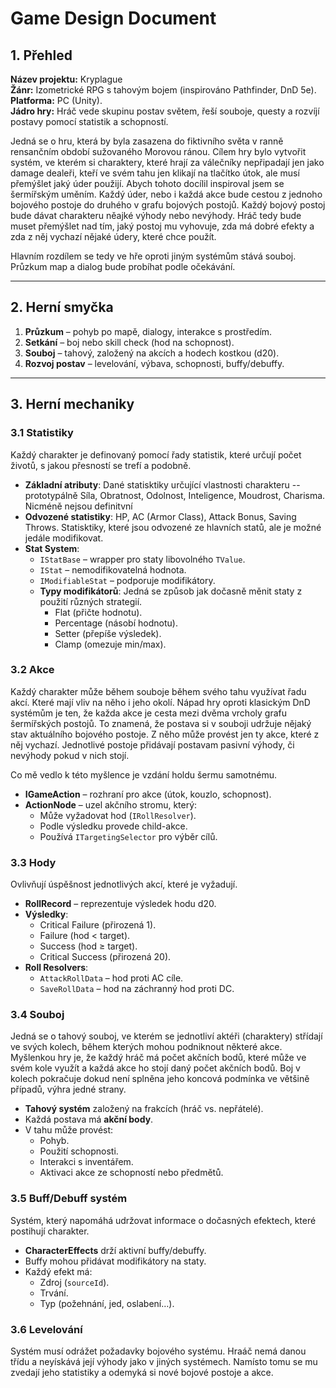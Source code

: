 # Game Design Document

## 1. Přehled
**Název projektu:** Kryplague  
**Žánr:** Izometrické RPG s tahovým bojem (inspirováno Pathfinder, DnD 5e).  
**Platforma:** PC (Unity).  
**Jádro hry:** Hráč vede skupinu postav světem, řeší souboje, questy a rozvíjí postavy pomocí statistik a schopností.  

Jedná se o hru, která by byla zasazena do fiktivního světa v ranně rensančním období sužovaného Morovou ránou.
Cílem hry bylo vytvořit systém, ve kterém si charaktery, které hrají za válečníky nepřipadají jen jako damage dealeři,
kteří ve svém tahu jen klikají na tlačítko útok, ale musí přemýšlet jaký úder použijí.
Abych tohoto docílil inspiroval jsem se šermířským uměním. Každý úder, nebo i každá akce bude cestou z jednoho bojového postoje do druhého 
v grafu bojových postojů. Každý bojový postoj bude dávat charakteru něajké výhody nebo nevýhody. Hráč tedy bude muset přemýšlet nad tím, 
jaký postoj mu vyhovuje, zda má dobré efekty a zda z něj vychazí nějaké údery, které chce použít.

Hlavním rozdílem se tedy ve hře oproti jiným systémům stává souboj. Průzkum map a dialog bude probíhat podle očekávání.


---

## 2. Herní smyčka
1. **Průzkum** – pohyb po mapě, dialogy, interakce s prostředím.  
2. **Setkání** – boj nebo skill check (hod na schopnost).  
3. **Souboj** – tahový, založený na akcích a hodech kostkou (d20).  
4. **Rozvoj postav** – levelování, výbava, schopnosti, buffy/debuffy.  

---

## 3. Herní mechaniky

### 3.1 Statistiky
Každý charakter je definovaný pomocí řady statistik, které určují počet životů, s jakou přesností se trefí a podobně.
- **Základní atributy**: Dané statisktiky určující vlastnosti charakteru -- prototypálně Síla, Obratnost, Odolnost, Inteligence, Moudrost, Charisma. 
Nicméně nejsou definitvní 
- **Odvozené statistiky**: HP, AC (Armor Class), Attack Bonus, Saving Throws.
Statisktiky, které jsou odvozené ze hlavních statů, ale je možné jedále modifikovat.  
- **Stat System**:
  - `IStatBase` – wrapper pro staty libovolného `TValue`.
  - `IStat` – nemodifikovatelná hodnota.  
  - `IModifiableStat` – podporuje modifikátory.  
  - **Typy modifikátorů**:
  Jedná se způsob jak dočasně měnit staty z použití různých strategií.
    - Flat (přičte hodnotu).  
    - Percentage (násobí hodnotu).  
    - Setter (přepíše výsledek).  
    - Clamp (omezuje min/max).  

### 3.2 Akce
Každý charakter může během souboje během svého tahu využívat řadu akcí. Které mají vliv na něho i jeho okolí.
Nápad hry oproti klasickým DnD systémům je ten, že každa akce je cesta mezi dvěma vrcholy grafu šermířských postojů.
To znamená, že postava si v souboji udržuje nějaký stav aktuálního bojového postoje. Z něho může provést jen ty akce, které z něj vychazí.
Jednotlivé postoje přidávají postavam pasivní výhody, či nevýhody pokud v nich stojí.

Co mě vedlo k této myšlence je vzdání holdu šermu samotnému.

- **IGameAction** – rozhraní pro akce (útok, kouzlo, schopnost).  
- **ActionNode** – uzel akčního stromu, který:
  - Může vyžadovat hod (`IRollResolver`).  
  - Podle výsledku provede child-akce.  
  - Používá `ITargetingSelector` pro výběr cílů.  

### 3.3 Hody
Ovlivňují úspěšnost jednotlivých akcí, které je vyžadují.
- **RollRecord** – reprezentuje výsledek hodu d20.  
- **Výsledky**:
  - Critical Failure (přirozená 1).  
  - Failure (hod < target).  
  - Success (hod ≥ target).  
  - Critical Success (přirozená 20).  
- **Roll Resolvers**:
  - `AttackRollData` – hod proti AC cíle.  
  - `SaveRollData` – hod na záchranný hod proti DC.  

### 3.4 Souboj
Jedná se o tahový souboj, ve kterém se jednotliví aktéři (charaktery) střídají ve svých kolech, během kterých mohou podniknout
některé akce. Myšlenkou hry je, že každý hráč má počet akčních bodů, které může ve svém kole využít a každá akce ho stojí daný počet akčních bodů.
Boj v kolech pokračuje dokud není splněna jeho koncová podmínka ve většině případů, výhra jedné strany.
- **Tahový systém** založený na frakcích (hráč vs. nepřátelé).  
- Každá postava má **akční body**.  
- V tahu může provést:
  - Pohyb.  
  - Použití schopnosti.  
  - Interakci s inventářem.  
  - Aktivaci akce ze schopností nebo předmětů.  

### 3.5 Buff/Debuff systém
Systém, který napomáhá udržovat informace o dočasných efektech, které postihují charakter.
- **CharacterEffects** drží aktivní buffy/debuffy.  
- Buffy mohou přidávat modifikátory na staty.  
- Každý efekt má:
  - Zdroj (`sourceId`).  
  - Trvání.  
  - Typ (požehnání, jed, oslabení…).  

### 3.6 Levelování
Systém musí odrážet požadavky bojového systému. Hraáč nemá danou třídu a neyískává její výhody jako v jiných systémech.
Namísto tomu se mu zvedají jeho statistiky a odemyká si nové bojové postoje a akce.
  
